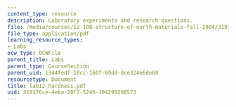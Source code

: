 ```yaml
---
content_type: resource
description: Laboratory experiments and research questions.
file: /media/courses/12-108-structure-of-earth-materials-fall-2004/319176ce4eba20f75246194299298573_lab12_hardness.pdf
file_type: application/pdf
learning_resource_types:
- Labs
ocw_type: OCWFile
parent_title: Labs
parent_type: CourseSection
parent_uid: 1344fedf-10cc-160f-69dd-dce324e6de68
resourcetype: Document
title: lab12_hardness.pdf
uid: 319176ce-4eba-20f7-5246-194299298573
---
```

